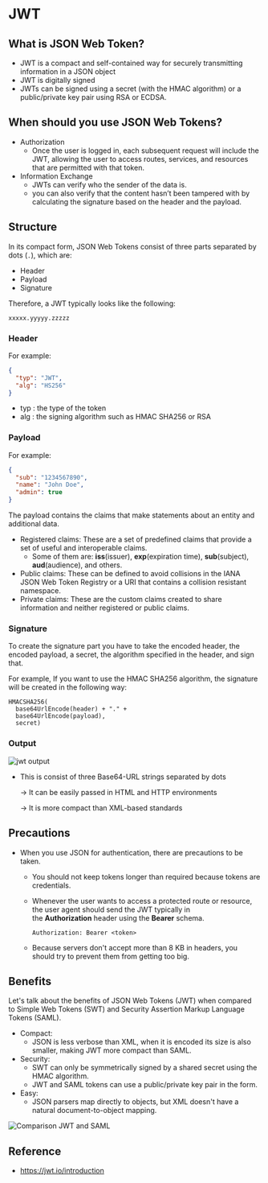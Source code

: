 # JWT

## What is JSON Web Token?

- JWT is a compact and self-contained way for securely transmitting information in a JSON object
- JWT is digitally signed
- JWTs can be signed using a secret (with the HMAC algorithm) or a public/private key pair using RSA or ECDSA.

## When should you use JSON Web Tokens?

- Authorization
    - Once the user is logged in, each subsequent request will include the JWT, allowing the user to access routes, services, and resources that are permitted with that token.
- Information Exchange
    - JWTs can verify who the sender of the data is.
    - you can also verify that the content hasn’t been tampered with by calculating the signature based on the header and the payload.

## Structure

In its compact form, JSON Web Tokens consist of three parts separated by dots (`.`), which are:

- Header
- Payload
- Signature

Therefore, a JWT typically looks like the following:

```
xxxxx.yyyyy.zzzzz
```

### Header

For example:

```json
{
  "typ": "JWT", 
  "alg": "HS256"
}
```

- typ : the type of the token
- alg : the signing algorithm such as HMAC SHA256 or RSA

### Payload

For example:

```json
{
  "sub": "1234567890",
  "name": "John Doe",
  "admin": true
}
```

The payload contains the claims that make statements about an entity and additional data.

- Registered claims: These are a set of predefined claims that provide a set of useful and interoperable claims.
    - Some of them are: **iss**(issuer), **exp**(expiration time), **sub**(subject), **aud**(audience), and others.
- Public claims: These can be defined to avoid collisions in the IANA JSON Web Token Registry or a URI that contains a collision resistant namespace.
- Private claims: These are the custom claims created to share information and neither registered or public claims.

### Signature

To create the signature part you have to take the encoded header, the encoded payload, a secret, the algorithm specified in the header, and sign that.

For example, If you want to use the HMAC SHA256 algorithm, the signature will be created in the following way:

```
HMACSHA256(
  base64UrlEncode(header) + "." +
  base64UrlEncode(payload),
  secret)
```

### Output
![jwt output](https://user-images.githubusercontent.com/52817735/235346663-8e329269-9029-4531-938b-9d3c67821093.png)

- This is consist of three Base64-URL strings separated by dots

  → It can be easily passed in HTML and HTTP environments

  → It is more compact than XML-based standards


## Precautions

- When you use JSON for authentication, there are precautions to be taken.
    - You should not keep tokens longer than required because tokens are credentials.
    - Whenever the user wants to access a protected route or resource, the user agent should send the JWT typically in the **Authorization** header using the **Bearer** schema.

        ```
        Authorization: Bearer <token>
        ```

    - Because servers don't accept more than 8 KB in headers, you should try to prevent them from getting too big.

## Benefits

Let's talk about the benefits of JSON Web Tokens (JWT) when compared to Simple Web Tokens (SWT) and Security Assertion Markup Language Tokens (SAML).

- Compact:
    - JSON is less verbose than XML, when it is encoded its size is also smaller, making JWT more compact than SAML.
- Security:
    - SWT can only be symmetrically signed by a shared secret using the HMAC algorithm.
    - JWT and SAML tokens can use a public/private key pair in the form.
- Easy:
    - JSON parsers map directly to objects, but XML doesn't have a natural document-to-object mapping.

![Comparison JWT and SAML](https://user-images.githubusercontent.com/52817735/235346684-079e7425-5e34-460f-b6f3-daca864caeb0.png)


## Reference

- https://jwt.io/introduction

